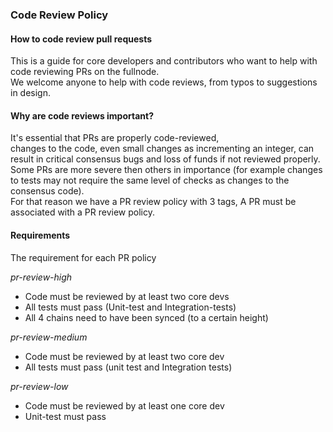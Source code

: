 ### Code Review Policy

#### How to code review pull requests  

This is a guide for core developers and contributors who want to help with code reviewing PRs on the fullnode.  
We welcome anyone to help with code reviews, from typos to suggestions in design.   

#### Why are code reviews important?  
It's essential that PRs are properly code-reviewed,   
changes to the code, even small changes as incrementing an integer, can result in critical consensus bugs and loss of funds if not reviewed properly.  
Some PRs are more severe then others in importance (for example changes to tests may not require the same level of checks as changes to the consensus code).  
For that reason we have a PR review policy with 3 tags, A PR must be associated with a PR review policy.

#### Requirements

The requirement for each PR policy

*pr-review-high*
- Code must be reviewed by at least two core devs
- All tests must pass (Unit-test and Integration-tests)
- All 4 chains need to have been synced (to a certain height)


*pr-review-medium*
- Code must be reviewed by at least two core dev
- All tests must pass (unit test and Integration tests) 

*pr-review-low*
- Code must be reviewed by at least one core dev
- Unit-test must pass
